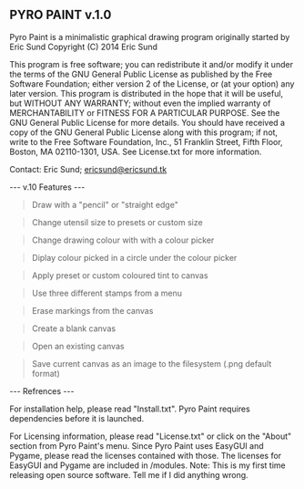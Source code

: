 PYRO PAINT v.1.0
---

Pyro Paint is a minimalistic graphical drawing program originally started by Eric Sund Copyright (C) 2014 Eric Sund



This program is free software; you can redistribute it and/or modify it under the terms of the GNU General Public License as published by the Free Software Foundation; either version 2 of the License, or
(at your option) any later version.  This program is distributed in the hope that it will be useful, but WITHOUT ANY WARRANTY; without even the implied warranty of MERCHANTABILITY or FITNESS FOR A PARTICULAR PURPOSE.
See the GNU General Public License for more details.  You should have received a copy of the GNU General Public License along with this program; if not, write to the Free Software Foundation, Inc., 51 Franklin Street, Fifth Floor, Boston, MA 02110-1301, USA.
See License.txt for more information.


Contact: Eric Sund; ericsund@ericsund.tk

--- v.10 Features ---

>  Draw with a "pencil" or "straight edge"

>  Change utensil size to presets or custom size

>  Change drawing colour with with a colour picker

>  Diplay colour picked in a circle under the colour picker

>  Apply preset or custom coloured tint to canvas

>  Use three different stamps from a menu

>  Erase markings from the canvas

>  Create a blank canvas

>  Open an existing canvas

>  Save current canvas as an image to the filesystem (.png default format)

--- Refrences ---

For installation help, please read "Install.txt". Pyro Paint requires dependencies before it is launched.

For Licensing information, please read "License.txt" or click on the "About" section from Pyro Paint's menu. Since Pyro Paint uses EasyGUI and Pygame, please read the licenses contained with those. The licenses for EasyGUI and Pygame are included in /modules.
Note: This is my first time releasing open source software. Tell me if I did anything wrong.
